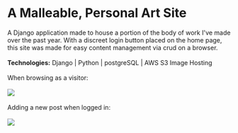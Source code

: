 # A Malleable, Personal Art Site
A Django application made to house a portion of the body of work I've made over the past year. With a discreet login button placed on the home page, this site was made for easy content management via crud on a browser.
<br></br>
<strong>Technologies:</strong> Django | Python | postgreSQL | AWS S3 Image Hosting
<br></br>
When browsing as a visitor:
<br><br>
![](https://media0.giphy.com/media/h7GKNMUeiHXmAdKUa6/giphy.gif)
<br><br>
Adding a new post when logged in:
<br><br>
![](https://media2.giphy.com/media/ZdNGO3TutjVK0EYIWS/giphy.gif)
